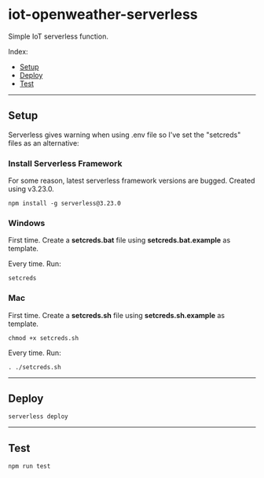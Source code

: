 # iot-openweather-serverless

Simple IoT serverless function.

Index:
* [Setup](#setup)
* [Deploy](#deploy)
* [Test](#test)

------

## <a name="setup"></a> Setup

Serverless gives warning when using .env file so I've set the "setcreds" files as an alternative:

### Install Serverless Framework

For some reason, latest serverless framework versions are bugged. Created using v3.23.0.

```console
npm install -g serverless@3.23.0
```

### Windows

First time. Create a **setcreds.bat** file using **setcreds.bat.example** as template.

Every time. Run:

```console
setcreds
```

### Mac

First time. Create a **setcreds.sh** file using **setcreds.sh.example** as template.

```console
chmod +x setcreds.sh
```

Every time. Run:

```console
. ./setcreds.sh
```

------

## Deploy

```console
serverless deploy
```

------

## Test

```console
npm run test
```
